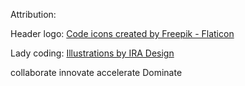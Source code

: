 Attribution:

Header logo: 
<a href="https://www.flaticon.com/free-icons/code" title="code icons">Code icons created by Freepik - Flaticon</a>

Lady coding:
 <a href="https://iradesign.io"> 
   Illustrations by IRA Design 
 </a> 

 collaborate innovate accelerate Dominate 